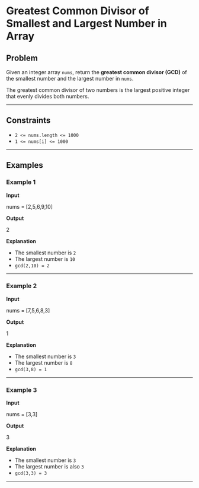 # Greatest Common Divisor of Smallest and Largest Number in Array

## Problem
Given an integer array `nums`, return the **greatest common divisor (GCD)** of the smallest number and the largest number in `nums`.

The greatest common divisor of two numbers is the largest positive integer that evenly divides both numbers.

---

## Constraints
- `2 <= nums.length <= 1000`
- `1 <= nums[i] <= 1000`

---

## Examples

### Example 1
**Input**  

nums = [2,5,6,9,10]

**Output**  

2

**Explanation**  
- The smallest number is `2`  
- The largest number is `10`  
- `gcd(2,10) = 2`  

---

### Example 2
**Input**  

nums = [7,5,6,8,3]

**Output**  

1

**Explanation**  
- The smallest number is `3`  
- The largest number is `8`  
- `gcd(3,8) = 1`  

---

### Example 3
**Input**  

nums = [3,3]

**Output**  

3

**Explanation**  
- The smallest number is `3`  
- The largest number is also `3`  
- `gcd(3,3) = 3`  

---

